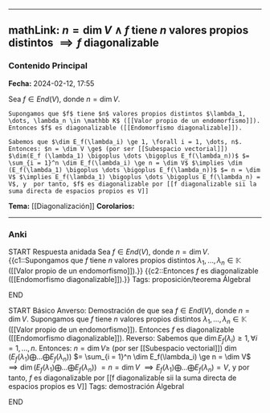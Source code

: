 
---
mathLink: $n = \dim V \land f$ tiene $n$ valores propios distintos $\implies f$ diagonalizable
---
### Contenido Principal

**Fecha:** 2024-02-12, 17:55

Sea $f \in End(V)$, donde $n = \dim V$.

```ad-cor
Supongamos que $f$ tiene $n$ valores propios distintos $\lambda_1, \dots, \lambda_n \in \mathbb K$ ([[Valor propio de un endomorfismo]]). Entonces $f$ es diagonalizable ([[Endomorfismo diagonalizable]]).
```


```ad-proof
Sabemos que $\dim E_f(\lambda_i) \ge 1, \forall i = 1, \dots, n$. Entonces: $n = \dim V \ge$ (por ser [[Subespacio vectorial]]) $\dim(E_f (\lambda_1) \bigoplus \dots \bigoplus E_f(\lambda_n))$ $= \sum_{i = 1}^n \dim E_f(\lambda_i) \ge n = \dim V$ $\implies \dim (E_f(\lambda_1) \bigoplus \dots \bigoplus E_f(\lambda_n))$ $= n = \dim V$ $\implies E_f(\lambda_1) \bigoplus \dots \bigoplus E_f(\lambda_n) = V$, y  por tanto, $f$ es diagonalizable por [[f diagonalizable sii la suma directa de espacios propios es V]]
```

**Tema:** [[Diagonalización]]
**Corolarios:**

---
### Anki

START
Respuesta anidada
Sea $f \in End(V)$, donde $n = \dim V$. {{c1::Supongamos que $f$ tiene $n$ valores propios distintos $\lambda_1, \dots, \lambda_n \in \mathbb K$ ([[Valor propio de un endomorfismo]]).}} {{c2::Entonces $f$ es diagonalizable ([[Endomorfismo diagonalizable]]).}}
Tags: proposición/teorema ÁlgebraI
<!--ID: 1707764224898-->
END

START
Básico
Anverso: Demostración de que sea $f \in End(V)$, donde $n = \dim V$. Supongamos que $f$ tiene $n$ valores propios distintos $\lambda_1, \dots, \lambda_n \in \mathbb K$ ([[Valor propio de un endomorfismo]]). Entonces $f$ es diagonalizable ([[Endomorfismo diagonalizable]]).
Reverso: Sabemos que $\dim E_f(\lambda_i) \ge 1, \forall i = 1, \dots, n$. Entonces: $n = \dim V \ge$ (por ser [[Subespacio vectorial]]) $\dim(E_f (\lambda_1) \bigoplus \dots \bigoplus E_f(\lambda_n))$ $= \sum_{i = 1}^n \dim E_f(\lambda_i) \ge n = \dim V$ $\implies \dim (E_f(\lambda_1) \bigoplus \dots \bigoplus E_f(\lambda_n))$ $= n = \dim V$ $\implies E_f(\lambda_1) \bigoplus \dots \bigoplus E_f(\lambda_n) = V$, y  por tanto, $f$ es diagonalizable por [[f diagonalizable sii la suma directa de espacios propios es V]]
Tags: demostración ÁlgebraI
<!--ID: 1707764224910-->
END

